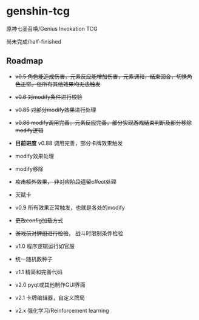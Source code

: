 # genshin-tcg
原神七圣召唤/Genius Invokation TCG

尚未完成/half-finished

## Roadmap

* ~~v0.5 角色能造成伤害，元素反应能增加伤害，元素调和，结束回合，切换角色正常。但所有其他效果均无法触发~~

* ~~v0.6 对modify条件进行校验~~

* ~~v0.85 对部分modify效果进行处理~~

* ~~v0.86 modify调用完善，元素反应完善，部分实现游戏结束判断及部分移除modify逻辑~~ 

* **目前进度** v0.88 调用完善，部分卡牌效果触发

* modify效果处理

* modify移除

* ~~攻击额外效果， 非对应阶段遗留effect处理~~

* 天赋卡

* v0.9 所有效果正常触发，也就是各处的modify

* ~~更改config加载方式~~

* ~~游戏前对牌组进行检验~~， 战斗时限制条件检验

* v1.0 程序逻辑运行如官服

* 统一随机数种子

* v1.1 精简和完善代码

* v2.0 pyqt或其他制作GUI界面

* v2.1 卡牌编辑器，自定义牌局

* v2.x 强化学习/Reinforcement learning


